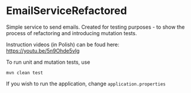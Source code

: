 # EmailServiceRefactored

Simple service to send emails. Created for testing purposes - to show the process of refactoring and introducing mutation tests.

Instruction videos (in Polish) can be foud here: https://youtu.be/5n9Ohde5vlg


To run unit and mutation tests, use
```
mvn clean test
```

If you wish to run the application, change `application.properties` 

